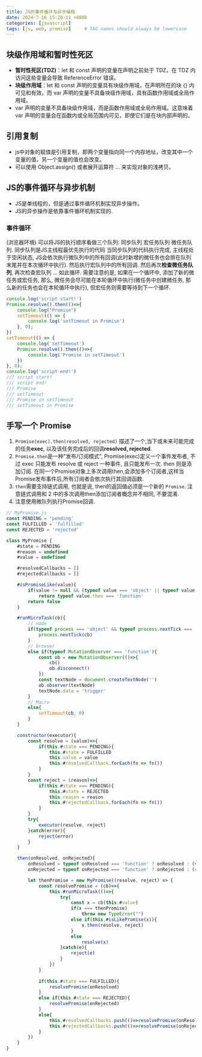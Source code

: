 ```yaml
---
title: JS的事件循环与异步编程
date: 2024-7-16 15:20:11 +0800
categories: [javascript]
tags: [js, web, promise]     # TAG names should always be lowercase
---
```


## 块级作用域和暂时性死区
- **暂时性死区(TDZ)**：let 和 const 声明的变量在声明之前处于 TDZ，在 TDZ 内访问这些变量会导致 ReferenceError 错误。
- **块级作用域**：let 和 const 声明的变量具有块级作用域，在声明所在的块 {} 内可见和有效，而 var 声明的变量不具备块级作用域，具有函数作用域或全局作用域。
- var 声明的变量不具备块级作用域，而是函数作用域或全局作用域。这意味着 var 声明的变量会在函数内或全局范围内可见，即使它们是在块内部声明的。

## 引用复制
- js中对象的赋值是引用复制，即两个变量指向同一个内存地址，改变其中一个变量的值，另一个变量的值也会改变。
- 可以使用 Object.assign() 或者展开运算符 ... 来实现对象的浅拷贝。

## JS的事件循环与异步机制
- JS是单线程的，但是通过事件循环机制实现异步操作。
- JS的异步操作是依靠事件循环机制实现的.
### 事件循环
(浏览器环境)
可以将JS的执行顺序看做三个队列: 同步队列 宏任务队列 微任务队列.
同步队列是JS主线程最优先执行的代码
当同步队列的代码执行完成, 主线程处于空闲状态, JS会依次执行微队列中的所有回调(此时新增的微任务也会排在队列末尾并在本次循环中执行). 然后执行宏队列中的所有回调. 然后再次**检查微任务队列**, 再次检查宏队列 ... 如此循环.
需要注意的是, 如果在一个循环中, 添加了新的微任务或宏任务, 那么, 微任务会尽可能在本轮循环中执行(微任务中创建微任务, 那么新的任务也会在本轮循环中执行), 但宏任务则需要等待到下一个循环.
```javascript
console.log('script start!')
Promise.resolve().then(()=>{
    console.log("Promise")
    setTimeout(() => {
        console.log('setTimeout in Promise')
    }, 0);
})
setTimeout(() => {
    console.log('setTimeout')
    Promise.resolve().then(()=>{
        console.log('Promise in setTimeout')
    })
}, 0);
console.log('script end!')
/// script start!
/// script end! 
/// Promise
/// setTimeout
/// Promise in setTimeout
/// setTimeout in Promise
```

## 手写一个 Promise
1. `Promise(exec).then(resolved, rejected)` 描述了一个,当下或未来可能完成的任务**exec**, 以及该任务完成后的回调**resolved, rejected**.
2. `Promise.then`是一种"发布/订阅模式", Promise(exec)定义一个事件发布者, 不过 exec 只能发布 resolve 或 reject 一种事件, 且只能发布一次. then 则是添加订阅. 在同一个Promise对象上多次调用then,会添加多个订阅者,这样当Promise发布事件后,所有订阅者会依次执行其回调函数.
3. `then`需要支持链式调用, 也就是说, then的返回值必须是一个新的 `Promise`. 注意链式调用和 2 中的多次调用then添加订阅者概念并不相同, 不要混淆.
4. 注意使用微队列执行Promise回调.

```javascript
// MyPromise.js
const PENDING = 'pending'
const FULFILLED = 'fulfilled'
const REJECTED = 'rejected'

class MyPromise {
    #state = PENDING
    #reason = undefined
    #value = undefined

    #resolvedCallbacks = []
    #rejectedCallbacks = []

    #isPromiseLike(value){
        if(value != null && (typeof value === 'object' || typeof value === 'function'))
            return typeof value.then === 'function'
        return false
    }

    #runMicroTask(cb){
        // node
        if(typeof process === 'object' && typeof process.nextTick === 'function'){
            process.nextTick(cb)
        }
        // browser
        else if(typeof MutationObserver === 'function'){
            const ob = new MutationObserver(()=>{
                cb()
                ob.disconnect()
            })
            const textNode = document.createTextNode('')
            ob.observer(textNode)
            textNode.data = 'trigger'
        }
        // Macro
        else{
            setTimeout(cb, 0)
        }
    }

    constructor(executor){
        const resolve = (value)=>{
            if(this.#state === PENDING){
                this.#state = FULFILLED
                this.value = value
                this.#resolvedCallback.forEach(fn => fn())
            }
        }
        const reject = (reason)=>{
            if(this.#state === PENDING){
                this.#state = REJECTED
                this.reason = reason
                this.#rejectedCallback.forEach(fn => fn())
            }
        }
        try{
            executor(resolve, reject)
        }catch(error){
            reject(error)
        }
    }

    then(onResolved, onRejected){
        onResolved = typeof onResolved === 'function' ? onResolved : (value)=>value
        onRejected = typeof onRejected === 'function' ? onRejected : (reason)=> throw reason

        let thenPromise = new MyPromise((resolve, reject) => {
            const resolvePromise = (cb)=>{
                this.#runMicroTask(()=>{
                    try{
                        const x = cb(this.#value)
                        if(x === thenPromise)
                            throw new TypeError("")
                        else if(this.#isLikePromise(x)){
                            x.then(resolve, reject)
                        }
                        else
                            resolve(x)
                    }catch(e){
                        reject(e)
                    }
                })
            }
            
            if(this.#state === FULFILLED){
                resolvePromise(onResolved)
            }
            else if(this.#state === REJECTED){
                resolvePromise(onRejected)
            }
            else{
                this.#resolvedCallbacks.push(()=>resolvePromise(onResolved))
                this.#rejectedCallbacks.push(()=>resolvePromise(onRejected))
            }
        })
    }
}

```